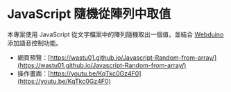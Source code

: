 # JavaScript 隨機從陣列中取值

本專案使用 JavaScript 從文字檔案中的陣列隨機取出一個值，並結合 [Webduino](https://webduino.io) 添加語音控制功能。

- 網頁預覽：[https://wastu01.github.io/Javascript-Random-from-array/](https://wastu01.github.io/Javascript-Random-from-array/)
- 操作畫面：[https://youtu.be/KqTkc0Gz4F0](https://youtu.be/KqTkc0Gz4F0)
